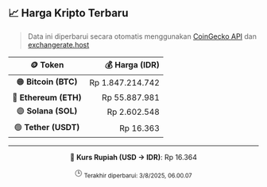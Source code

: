 

<!-- HARGA_KRIPTO -->
## 📈 Harga Kripto Terbaru

> Data ini diperbarui secara otomatis menggunakan [CoinGecko API](https://www.coingecko.com/) dan [exchangerate.host](https://exchangerate.host/)

<div align="center">

| 🪙 Token | 💰 Harga (IDR) |
|:------:|---------------:|
| 🟠 **Bitcoin (BTC)**   | Rp 1.847.214.742 |
| 🔵 **Ethereum (ETH)**  | Rp 55.887.981 |
| 🟣 **Solana (SOL)**    | Rp 2.602.548 |
| 🟢 **Tether (USDT)**   | Rp 16.363 |

---

💱 **Kurs Rupiah (USD → IDR)**: Rp 16.364

🕒 <sub>Terakhir diperbarui: 3/8/2025, 06.00.07</sub>

</div>
<!-- /HARGA_KRIPTO -->